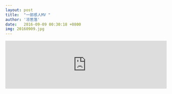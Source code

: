 ```yaml
---
layout: post
title:  "一部感人MV "
author: '凉葱落'
date:   2016-09-09 00:30:18 +0800
img: 20160909.jpg
---
```

<style type="text/css">.img{display:none;}</style>

<iframe frameborder="0" width="100%" src="http://v.qq.com/iframe/player.html?vid=r0157174gk3&tiny=0&auto=0" allowfullscreen></iframe>


